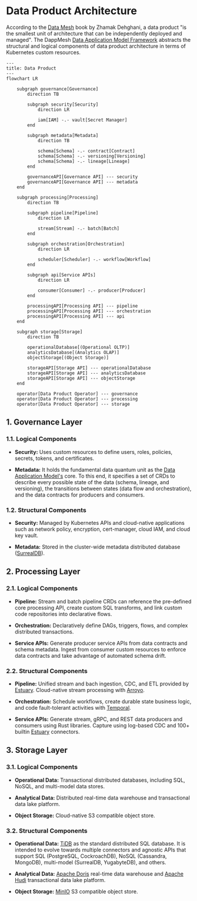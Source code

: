 # Data Product Architecture

According to the [Data Mesh](https://learning.oreilly.com/library/view/data-mesh/9781492092384) book by Zhamak Dehghani, a data product "is the smallest unit of architecture that can be independently deployed and managed".
The DappMesh [Data Application Model Framework](./application-model.md) abstracts the structural and logical components of data product architecture in terms of Kubernetes custom resources.

```mermaid
---
title: Data Product 
---
flowchart LR

    subgraph governance[Governance]
        direction TB

        subgraph security[Security]
            direction LR
            
            iam[IAM] -.- vault[Secret Manager]
        end

        subgraph metadata[Metadata]
            direction TB
            
            schema[Schema] -.- contract[Contract]
            schema[Schema] -.- versioning[Versioning]
            schema[Schema] -.- lineage[Lineage]
        end
        
        governanceAPI[Governance API] --- security
        governanceAPI[Governance API] --- metadata
    end 

    subgraph processing[Processing]
        direction TB

        subgraph pipeline[Pipeline]
            direction LR

            stream[Stream] -.- batch[Batch]
        end

        subgraph orchestration[Orchestration]
            direction LR

            scheduler[Scheduler] -.- workflow[Workflow]
        end

        subgraph api[Service APIs]
            direction LR

            consumer[Consumer] -.- producer[Producer]
        end

        processingAPI[Processing API] --- pipeline
        processingAPI[Processing API] --- orchestration
        processingAPI[Processing API] --- api
    end

    subgraph storage[Storage]
        direction TB

        operationalDatabase[(Operational OLTP)]
        analyticsDatabase[(Analytics OLAP)]
        objectStorage[(Object Storage)]

        storageAPI[Storage API] --- operationalDatabase
        storageAPI[Storage API] --- analyticsDatabase
        storageAPI[Storage API] --- objectStorage
    end

    operator[Data Product Operator] --- governance
    operator[Data Product Operator] --- processing
    operator[Data Product Operator] --- storage
```

## 1. Governance Layer

### 1.1. Logical Components

- **Security:** Uses custom resources to define users, roles, policies, secrets, tokens, and certificates.


- **Metadata:** It holds the fundamental data quantum unit as the [Data Application Model's](./application-model.md) core. To this end, it specifies a set of CRDs to describe every possible state of the data (schema, lineage, and versioning), the transitions between states (data flow and orchestration), and the data contracts for producers and consumers.

### 1.2. Structural Components

- **Security:** Managed by Kubernetes APIs and cloud-native applications such as network policy, encryption, cert-manager, cloud IAM, and cloud key vault.


- **Metadata:** Stored in the cluster-wide metadata distributed database ([SurrealDB](https://surrealdb.com)).

## 2. Processing Layer

### 2.1. Logical Components

- **Pipeline:** Stream and batch pipeline CRDs can reference the pre-defined core processing API, create custom SQL transforms, and link custom code repositories into declarative flows.


- **Orchestration:** Declaratively define DAGs, triggers, flows, and complex distributed transactions.


- **Service APIs:** Generate producer service APIs from data contracts and schema metadata. Ingest from consumer custom resources to enforce data contracts and take advantage of automated schema drift.

### 2.2. Structural Components

- **Pipeline:** Unified stream and bach ingestion, CDC, and ETL provided by [Estuary](https://estuary.dev/product). Cloud-native stream processing with [Arroyo](https://www.arroyo.dev).


- **Orchestration:** Schedule workflows, create durable state business logic, and code fault-tolerant activities with [Temporal](https://temporal.io).


- **Service APIs:** Generate stream, gRPC, and REST data producers and consumers using Rust libraries. Capture using log-based CDC and 100+ builtin [Estuary](https://estuary.dev/product) connectors.

## 3. Storage Layer

### 3.1. Logical Components

- **Operational Data:** Transactional distributed databases, including SQL, NoSQL, and multi-model data stores. 


- **Analytical Data:** Distributed real-time data warehouse and transactional data lake platform. 


- **Object Storage:** Cloud-native S3 compatible object store.

### 3.2. Structural Components

- **Operational Data:** [TiDB](https://www.pingcap.com/tidb) as the standard distributed SQL database. It is intended to evolve towards multiple connectors and agnostic APIs that support SQL (PostgreSQL, CockroachDB), NoSQL (Cassandra, MongoDB), multi-model (SurrealDB, YugabyteDB), and others.


- **Analytical Data:** [Apache Doris](https://doris.apache.org) real-time data warehouse and [Apache Hudi](https://hudi.apache.org) transactional data lake platform.


- **Object Storage:** [MinIO](https://min.io) S3 compatible object store.